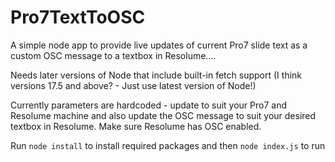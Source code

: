 # Pro7TextToOSC
A simple node app to provide live updates of current Pro7 slide text as a custom OSC message to a textbox in Resolume....

Needs later versions of Node that include built-in fetch support (I think versions 17.5 and above? - Just use latest version of Node!)

Currently parameters are hardcoded - update to suit your Pro7 and Resolume machine and also update the OSC message to suit your desired textbox in Resolume.
Make sure Resolume has OSC enabled.

Run `node install` to install required packages and then `node index.js` to run

